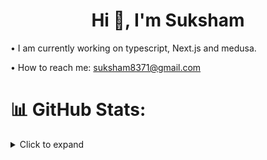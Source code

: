<h1 align="center">Hi 👋, I'm Suksham</h1>



• I am currently working on typescript, Next.js and medusa.

• How to reach me: suksham8371@gmail.com



# 📊 GitHub Stats:

<details>
<summary>Click to expand</summary>
<table>
	<tr>
		<td colspan="2">
			<a href="https://github.com/suksham11/">
				<img src="https://github-readme-activity-graph.vercel.app/graph?username=suksham11&bg_color=000000&hide_border=true&point=false&line=7fff00&radius=8&area=true&area_color=ddff99&title_color=ffffff&color=ffffff">
			</a>
		</td>
	</tr>
	<tr>
		<td>
			<a href="https://github.com/suksham11/">
				<img src="https://github-readme-streak-stats.herokuapp.com/?user=suksham11&theme=chartreuse-dark&hide_border=false">
			</a>
		</td>
		<td>
			<a href="https://github.com/suksham11/">
				<img src="http://github-profile-summary-cards.vercel.app/api/cards/profile-details?username=suksham11&theme=chartreuse_dark">
			</a>
		</td>
	</tr>
	<tr>
		<td>
			<a href="https://github.com/suksham11/">
				<img src="https://github-readme-stats.vercel.app/api?username=suksham11&theme=chartreuse-dark&hide_border=false&include_all_commits=true&count_private=true&custom_title=My%20GitHub%20Stats">
			</a>
		</td>
		<td>
			<a href="https://github.com/suksham11/">
				<img src="https://github-readme-stats.vercel.app/api/top-langs/?username=suksham11&theme=chartreuse-dark&hide_border=false&layout=compact&langs_count=8">
			</a>
		</td>
	</tr>
	<tr>
		<td colspan="2" style="text-align: end;">
			<div style="display: flex; justify-content: flex-end; align-items: flex-end; width: 100%; gap: 0px;">
				<a href="https://github.com/suksham11/" style="width: 500px; flex: 0 0 500px;">
					<img align="left" style="width: 500px; height: auto;" src="https://wakatime.com/share/@suksham11/0d5ef149-2250-411e-ace1-b4d6a81df480.svg">
				</a>
				<div style="display: flex; justify-content: flex-end; align-items: flex-end;">
					<img align="right" src="https://github.com/user-attachments/assets/541148a8-f6e1-4d57-ba34-af5090b152d3" 
						style="height: 300px; width: auto;">
				</div>
			</div>
		</td>
	</tr>
</table>
</details>
